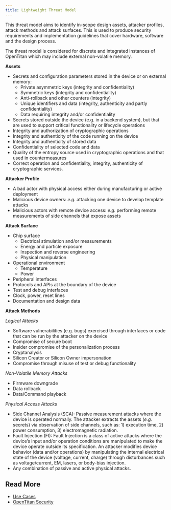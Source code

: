 ```yaml
---
title: Lightweight Threat Model
---
```


This threat model aims to identify in-scope design assets, attacker profiles,
attack methods and attack surfaces. This is used to produce security
requirements and implementation guidelines that cover hardware, software and the
design process.

The threat model is considered for discrete and integrated instances of
OpenTitan which may include external non-volatile memory.

**Assets**

*   Secrets and configuration parameters stored in the device or on external
    memory:
    *   Private asymmetric keys (integrity and confidentiality)
    *   Symmetric keys (integrity and confidentiality)
    *   Anti-rollback and other counters (integrity)
    *   Unique identifiers and data (integrity, authenticity and partly
        confidentiality)
    *   Data requiring integrity and/or confidentiality
*   Secrets stored outside the device (e.g. in a backend system), but that are
    used to support critical functionality or lifecycle operations
*   Integrity and authorization of cryptographic operations
*   Integrity and authenticity of the code running on the device
*   Integrity and authenticity of stored data
*   Confidentiality of selected code and data
*   Quality of the entropy source used in cryptographic operations and that used
    in countermeasures
*   Correct operation and confidentiality, integrity, authenticity of
    cryptographic services.

**Attacker Profile**

*   A bad actor with physical access either during manufacturing or active
    deployment
*   Malicious device owners: *e.g.* attacking one device to develop template
    attacks
*   Malicious actors with remote device access: *e.g.* performing remote
    measurements of side channels that expose assets

**Attack Surface**

*   Chip surface
    *   Electrical stimulation and/or measurements
    *   Energy and particle exposure
    *   Inspection and reverse engineering
    *   Physical manipulation
*   Operational environment
    *   Temperature
    *   Power
*   Peripheral interfaces
*   Protocols and APIs at the boundary of the device
*   Test and debug interfaces
*   Clock, power, reset lines
*   Documentation and design data

**Attack Methods**

*Logical Attacks*

*   Software vulnerabilities (e.g. bugs) exercised through interfaces or code
    that can be run by the attacker on the device
*   Compromise of secure boot
*   Insider compromise of the personalization process
*   Cryptanalysis
*   Silicon Creator or Silicon Owner impersonation
*   Compromise through misuse of test or debug functionality

*Non-Volatile Memory Attacks*

*   Firmware downgrade
*   Data rollback
*   Data/Command playback

*Physical Access Attacks*

*   Side Channel Analysis (SCA): Passive measurement attacks where the device is
    operated normally. The attacker extracts the assets (*e.g.* secrets) via
    observation of side channels, such as: 1) execution time, 2) power
    consumption, 3) electromagnetic radiation.
*   Fault Injection (FI): Fault Injection is a class of active attacks where the
    device’s input and/or operation conditions are manipulated to make the
    device operate outside its specification. An attacker modifies device
    behavior (data and/or operations) by manipulating the internal electrical
    state of the device (voltage, current, charge) through disturbances such as
    voltage/current, EM, lasers, or body-bias injection.
*   Any combination of passive and active physical attacks.

## Read More

*   [Use Cases](../../use_cases/README.md)
*   [OpenTitan Security](../README.md)
